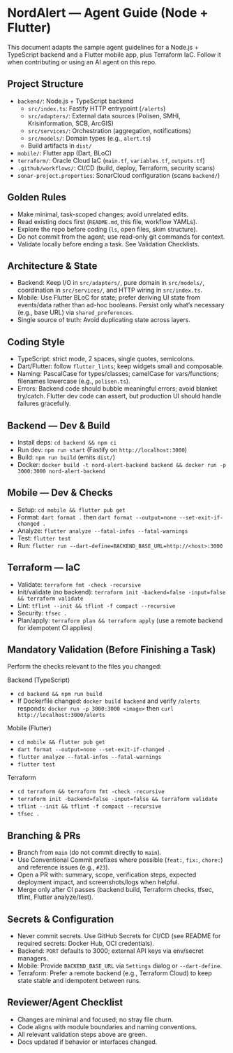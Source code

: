 # NordAlert — Agent Guide (Node + Flutter)

This document adapts the sample agent guidelines for a Node.js + TypeScript backend and a Flutter mobile app, plus Terraform IaC. Follow it when contributing or using an AI agent on this repo.

## Project Structure
- `backend/`: Node.js + TypeScript backend
  - `src/index.ts`: Fastify HTTP entrypoint (`/alerts`)
  - `src/adapters/`: External data sources (Polisen, SMHI, Krisinformation, SCB, ArcGIS)
  - `src/services/`: Orchestration (aggregation, notifications)
  - `src/models/`: Domain types (e.g., `alert.ts`)
  - Build artifacts in `dist/`
- `mobile/`: Flutter app (Dart, BLoC)
- `terraform/`: Oracle Cloud IaC (`main.tf`, `variables.tf`, `outputs.tf`)
- `.github/workflows/`: CI/CD (build, deploy, Terraform, security scans)
- `sonar-project.properties`: SonarCloud configuration (scans `backend/`)

## Golden Rules
- Make minimal, task-scoped changes; avoid unrelated edits.
- Read existing docs first (`README.md`, this file, workflow YAMLs).
- Explore the repo before coding (`ls`, open files, skim structure).
- Do not commit from the agent; use read-only git commands for context.
- Validate locally before ending a task. See Validation Checklists.

## Architecture & State
- Backend: Keep I/O in `src/adapters/`, pure domain in `src/models/`, coordination in `src/services/`, and HTTP wiring in `src/index.ts`.
- Mobile: Use Flutter BLoC for state; prefer deriving UI state from events/data rather than ad-hoc booleans. Persist only what’s necessary (e.g., base URL) via `shared_preferences`.
- Single source of truth: Avoid duplicating state across layers.

## Coding Style
- TypeScript: strict mode, 2 spaces, single quotes, semicolons.
- Dart/Flutter: follow `flutter_lints`; keep widgets small and composable.
- Naming: PascalCase for types/classes; camelCase for vars/functions; filenames lowercase (e.g., `polisen.ts`).
- Errors: Backend code should bubble meaningful errors; avoid blanket try/catch. Flutter dev code can assert, but production UI should handle failures gracefully.

## Backend — Dev & Build
- Install deps: `cd backend && npm ci`
- Run dev: `npm run start` (Fastify on `http://localhost:3000`)
- Build: `npm run build` (emits `dist/`)
- Docker: `docker build -t nord-alert-backend backend && docker run -p 3000:3000 nord-alert-backend`

## Mobile — Dev & Checks
- Setup: `cd mobile && flutter pub get`
- Format: `dart format .` then `dart format --output=none --set-exit-if-changed .`
- Analyze: `flutter analyze --fatal-infos --fatal-warnings`
- Test: `flutter test`
- Run: `flutter run --dart-define=BACKEND_BASE_URL=http://<host>:3000`

## Terraform — IaC
- Validate: `terraform fmt -check -recursive`
- Init/validate (no backend): `terraform init -backend=false -input=false && terraform validate`
- Lint: `tflint --init && tflint -f compact --recursive`
- Security: `tfsec .`
- Plan/apply: `terraform plan && terraform apply` (use a remote backend for idempotent CI applies)

## Mandatory Validation (Before Finishing a Task)
Perform the checks relevant to the files you changed:

Backend (TypeScript)
- `cd backend && npm run build`
- If Dockerfile changed: `docker build backend` and verify `/alerts` responds: `docker run -p 3000:3000 <image>` then `curl http://localhost:3000/alerts`

Mobile (Flutter)
- `cd mobile && flutter pub get`
- `dart format --output=none --set-exit-if-changed .`
- `flutter analyze --fatal-infos --fatal-warnings`
- `flutter test`

Terraform
- `cd terraform && terraform fmt -check -recursive`
- `terraform init -backend=false -input=false && terraform validate`
- `tflint --init && tflint -f compact --recursive`
- `tfsec .`

## Branching & PRs
- Branch from `main` (do not commit directly to `main`).
- Use Conventional Commit prefixes where possible (`feat:`, `fix:`, `chore:`) and reference issues (e.g., `#23`).
- Open a PR with: summary, scope, verification steps, expected deployment impact, and screenshots/logs when helpful.
- Merge only after CI passes (backend build, Terraform checks, tfsec, tflint, Flutter analyze/test).

## Secrets & Configuration
- Never commit secrets. Use GitHub Secrets for CI/CD (see README for required secrets: Docker Hub, OCI credentials).
- Backend: `PORT` defaults to 3000; external API keys via env/secret managers.
- Mobile: Provide `BACKEND_BASE_URL` via `Settings` dialog or `--dart-define`.
- Terraform: Prefer a remote backend (e.g., Terraform Cloud) to keep state stable and idempotent between runs.

## Reviewer/Agent Checklist
- Changes are minimal and focused; no stray file churn.
- Code aligns with module boundaries and naming conventions.
- All relevant validation steps above are green.
- Docs updated if behavior or interfaces changed.
